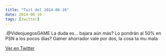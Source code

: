 ```yaml
---
title: "Tuit del 2014-06-16"
date: 2014-06-16
tags: [twitter]
---
```


.@VideojuegosGAME La duda es... bajara aún más? Lo pondrán al 50% en PSN a los pocos días? Gamer ahorrador vale por dos, la cosa ta mu mala



[Ver en Twitter](https://twitter.com/i/web/status/478584274372009984)
